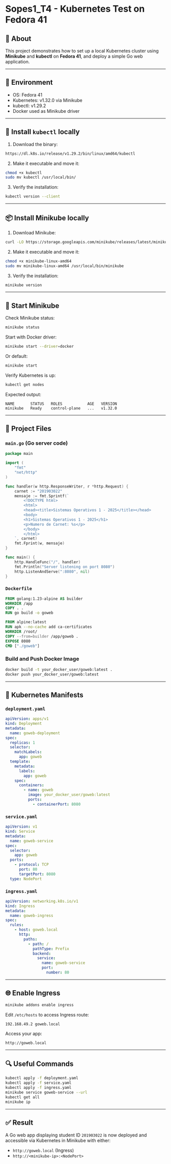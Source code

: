 # Sopes1_T4 - Kubernetes Test on Fedora 41

## 📌 About

This project demonstrates how to set up a local Kubernetes cluster using **Minikube** and **kubectl** on **Fedora 41**, and deploy a simple Go web application.

---

## 📅 Environment
- OS: Fedora 41
- Kubernetes: v1.32.0 via Minikube
- kubectl: v1.29.2
- Docker used as Minikube driver

---

## 📅 Install `kubectl` locally

1. Download the binary:
```bash
https://dl.k8s.io/release/v1.29.2/bin/linux/amd64/kubectl
```
2. Make it executable and move it:
```bash
chmod +x kubectl
sudo mv kubectl /usr/local/bin/
```
3. Verify the installation:
```bash
kubectl version --client
```

---

## 📦 Install Minikube locally

1. Download Minikube:
```bash
curl -LO https://storage.googleapis.com/minikube/releases/latest/minikube-linux-amd64
```
2. Make it executable and move it:
```bash
chmod +x minikube-linux-amd64
sudo mv minikube-linux-amd64 /usr/local/bin/minikube
```
3. Verify the installation:
```bash
minikube version
```

---

## 🚀 Start Minikube

Check Minikube status:
```bash
minikube status
```

Start with Docker driver:
```bash
minikube start --driver=docker
```

Or default:
```bash
minikube start
```

Verify Kubernetes is up:
```bash
kubectl get nodes
```

Expected output:
```
NAME       STATUS   ROLES           AGE   VERSION
minikube   Ready    control-plane   ...   v1.32.0
```

---

## 📂 Project Files

### `main.go` (Go server code)
```go
package main

import (
	"fmt"
	"net/http"
)

func handler(w http.ResponseWriter, r *http.Request) {
	carnet := "201903022"
	mensaje := fmt.Sprintf(`
		<!DOCTYPE html>
		<html>
		<head><title>Sistemas Operativos 1 - 2025</title></head>
		<body>
		<h1>Sistemas Operativos 1 - 2025</h1>
		<p>Numero de Carnet: %s</p>
		</body>
		</html>
	`, carnet)
	fmt.Fprint(w, mensaje)
}

func main() {
	http.HandleFunc("/", handler)
	fmt.Println("Server listening on port 8080")
	http.ListenAndServe(":8080", nil)
}
```

### `Dockerfile`
```Dockerfile
FROM golang:1.23-alpine AS builder
WORKDIR /app
COPY . .
RUN go build -o goweb

FROM alpine:latest
RUN apk --no-cache add ca-certificates
WORKDIR /root/
COPY --from=builder /app/goweb .
EXPOSE 8080
CMD ["./goweb"]
```

### Build and Push Docker Image
```bash
docker build -t your_docker_user/goweb:latest .
docker push your_docker_user/goweb:latest
```

---

## 🔧 Kubernetes Manifests

### `deployment.yaml`
```yaml
apiVersion: apps/v1
kind: Deployment
metadata:
  name: goweb-deployment
spec:
  replicas: 1
  selector:
    matchLabels:
      app: goweb
  template:
    metadata:
      labels:
        app: goweb
    spec:
      containers:
        - name: goweb
          image: your_docker_user/goweb:latest
          ports:
            - containerPort: 8080
```

### `service.yaml`
```yaml
apiVersion: v1
kind: Service
metadata:
  name: goweb-service
spec:
  selector:
    app: goweb
  ports:
    - protocol: TCP
      port: 80
      targetPort: 8080
  type: NodePort
```

### `ingress.yaml`
```yaml
apiVersion: networking.k8s.io/v1
kind: Ingress
metadata:
  name: goweb-ingress
spec:
  rules:
    - host: goweb.local
      http:
        paths:
          - path: /
            pathType: Prefix
            backend:
              service:
                name: goweb-service
                port:
                  number: 80
```

---

## 🌐 Enable Ingress

```bash
minikube addons enable ingress
```

Edit `/etc/hosts` to access Ingress route:
```
192.168.49.2 goweb.local
```

Access your app:
```
http://goweb.local
```

---

## 🔍 Useful Commands

```bash
kubectl apply -f deployment.yaml
kubectl apply -f service.yaml
kubectl apply -f ingress.yaml
minikube service goweb-service --url
kubectl get all
minikube ip
```

---

## ✅ Result
A Go web app displaying student ID `201903022` is now deployed and accessible via Kubernetes in Minikube with either:
- `http://goweb.local` (Ingress)
- `http://<minikube-ip>:<NodePort>`

